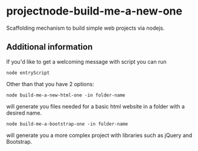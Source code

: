 # projectnode-build-me-a-new-one
Scaffolding mechanism to build simple web projects via nodejs.  


## Additional information  
If you'd like to get a welcoming message with script you can run  
```
node entryScript
```  
Other than that you have 2 options:  
```
node build-me-a-new-html-one -in folder-name
```  
will generate you files needed for a basic html website in a folder with a desired name.  
```
node build-me-a-bootstrap-one -in folder-name
```  
will generate you a more complex project with libraries such as jQuery and Bootstrap.
